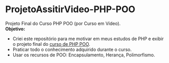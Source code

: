 # ProjetoAssitirVideo-PHP-POO  
 Projeto Final do Curso PHP POO (por Curso em Vídeo).  
**Objetivo:**  
  - Criei este repositório para me motivar em meus estudos de PHP e exibir o projeto final do [curso de PHP POO](https://www.cursoemvideo.com/course/php-poo).  
  - Praticar todo o conhecimento adquirido durante o curso.  
  - Usar os recursos de POO: Encapsulamento, Herança, Polimorfismo.  